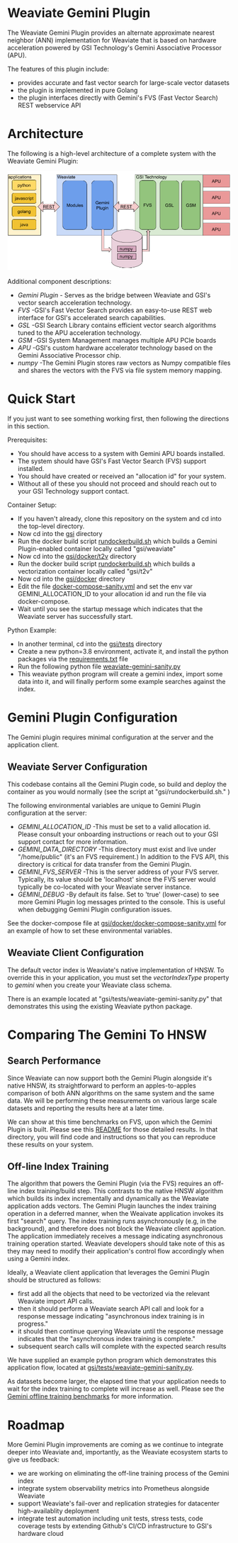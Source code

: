 
# Weaviate Gemini Plugin

The Weaviate Gemini Plugin provides an alternate approximate nearest neighbor (ANN) implementation for Weaviate that is based on hardware acceleration powered by GSI Technology's Gemini Associative Processor (APU).

The features of this plugin include:
* provides accurate and fast vector search for large-scale vector datasets 
* the plugin is implemented in pure Golang
* the plugin interfaces directly with Gemini's FVS (Fast Vector Search) REST webservice API

# Architecture

The following is a high-level architecture of a complete system with the Weaviate Gemini Plugin:

![alt text](Gemini_Plugin2.png)

Additional component descriptions:
* *Gemini Plugin* - Serves as the bridge between Weaviate and GSI's vector search acceleration technology.
* *FVS*  -GSI's Fast Vector Search provides an easy-to-use REST web interface for GSI's accelerated search capabilities.
* *GSL*  -GSI Search Library contains efficient vector search algorithms tuned to the APU acceleration technology.
* *GSM*  -GSI System Management manages multiple APU PCIe boards
* *APU*  -GSI's custom hardware accelerator technology based on the Gemini Associative Processor chip.
* *numpy*  -The Gemini Plugin stores raw vectors as Numpy compatible files and shares the vectors with the FVS via file system memory mapping.

# Quick Start

If you just want to see something working first, then following the directions in this section.

Prerequisites:
* You should have access to a system with Gemini APU boards installed.
* The system should have GSI's Fast Vector Search (FVS) support installed.
* You should have created or received an "allocation id" for your system. 
* Without all of these you should not proceed and should reach out to your GSI Technology support contact.

Container Setup:
* If you haven't already, clone this repository on the system and cd into the top-level directory.
* Now cd into the [gsi](../gsi) directory
* Run the docker build script [rundockerbuild.sh](./rundockerbuild.sh) which builds a Gemini Plugin-enabled container locally called "gsi/weaviate"
* Now cd into the [gsi/docker/t2v](docker/t2v) directory
* Run the docker build script [rundockerbuild.sh](docker/t2v/rundockerbuild.sh) which builds a vectorization container locally called "gsi/t2v"
* Now cd into the [gsi/docker](./docker) directory
* Edit the file [docker-compose-sanity.yml](./docker/docker-compose-sanity.yml) and set the env var GEMINI_ALLOCATION_ID to your allocation id and run the file via docker-compose.
* Wait until you see the startup message which indicates that the Weaviate server has successfully start.

Python Example:
* In another terminal, cd into the [gsi/tests](./tests) directory
* Create a new python=3.8 environment, activate it, and install the python packages via the [requirements.txt](./tests/requirements.txt) file
* Run the following python file [weaviate-gemini-sanity.py](./tests/weaviate-gemini-sanity.py)
* This weaviate python program will create a gemini index, import some data into it, and will finally perform some example searches against the index.

# Gemini Plugin Configuration

The Gemini plugin requires minimal configuration at the server and the application client. 

## Weaviate Server Configuration

This codebase contains all the Gemini Plugin code, so build and deploy the container as you would normally (see the script at "gsi/rundockerbuild.sh." )

The following environmental variables are unique to Gemini Plugin configuration at the server:
* *GEMINI_ALLOCATION_ID*  -This must be set to a valid allocation id.  Please consult your onboarding instructions or reach out to your GSI support contact for more information.
* *GEMINI_DATA_DIRECTORY* -This directory must exist and live under "/home/public" (it's an FVS requirement.)  In addition to the FVS API, this directory is critical for data transfer from the Gemini Plugin.
* *GEMINI_FVS_SERVER* -This is the server address of your FVS server.  Typically, its value should be 'localhost' since the FVS server would typically be co-located with your Weaviate server instance.
* *GEMINI_DEBUG* -By default its false.  Set to 'true' (lower-case) to see more Gemini Plugin log messages printed to the console.  This is useful when debugging Gemini Plugin configuration issues.

See the docker-compose file at [gsi/docker/docker-compose-sanity.yml](./docker/docker-compose-sanity.yml) for an example of how to set these environmental variables.

## Weaviate Client Configuration

The default vector index is Weaviate's native implementation of HNSW.  To override this in your application, you must set the *vectorIndexType* property to *gemini* when you create your Weaviate class schema.

There is an example located at "gsi/tests/weaviate-gemini-sanity.py" that demonstrates this using the existing Weaviate python package.

# Comparing The Gemini To HNSW

## Search Performance

Since Weaviate can now support both the Gemini Plugin alongside it's native HNSW, its straightforward to perform an apples-to-apples comparison of both ANN algorithms on the same system and the same data.  We will be performing these measurements on various large scale datasets and reporting the results here at a later time.

We can show at this time benchmarks on FVS, upon which the Gemini Plugin is built.  Please see this [README](fvs/README.md) for those detailed results.  In that directory, you will find code and instructions so that you can reproduce these results on your system.

## Off-line Index Training

The algorithm that powers the Gemini Plugin (via the FVS) requires an off-line index training/build step.  This contrasts to the native HNSW algorithm which builds its index incrementally and dynamically as the Weaviate application adds vectors. The Gemini Plugin launches the index training operation in a deferred manner, when the Weaivate application invokes its first "search" query.  The index training runs asynchronously (e.g, in the background), and therefore does not block the Weaviate client application.  The application immediately receives a message indicating asynchronous training operation started.  Weaviate developers should take note of this as they may need to modify their application's control flow accordingly when using a Gemini index.

Ideally, a Weaviate client application that leverages the Gemini Plugin should be structured as follows:
* first add all the objects that need to be vectorized via the relevant Weaviate import API calls.
* then it should perform a Weaviate search API call and look for a response message indicating "asynchronous index training is in progress."
* it should then continue querying Weaviate until the response message indicates that the "asynchronous index training is complete."
* subsequent search calls will complete with the expected search results

We have supplied an example python program which demonstrates this application flow, located at [gsi/tests/weaviate-gemini-sanity.py](./tests/weaviate-sanity.py).

As datasets become larger, the elapsed time that your application needs to wait for the index training to complete will increase as well.  Please see the [Gemini offline training benchmarks](fvs/README.md) for more information.

#  Roadmap

More Gemini Plugin improvements are coming as we continue to integrate deeper into Weaviate and, importantly, as the Weaviate ecosystem starts to give us feedback:

* we are working on eliminating the off-line training process of the Gemini index
* integrate system observability metrics into Prometheus alongside Weaviate
* support Weaviate's fail-over and replication strategies for datacenter high-availablity deployment
* integrate test automation including unit tests, stress tests, code coverage tests by extending Github's CI/CD infrastructure to GSI's hardware cloud

